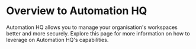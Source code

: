 # Overview to Automation HQ

Automation HQ allows you to manage your organisation's workspaces better and more securely. Explore this page for more information on how to leverage on Automation HQ's capabilities.
